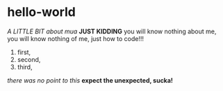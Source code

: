 # hello-world
*A LITTLE BIT about mua* 
**JUST KIDDING**
you will know nothing about me, you will know nothing of me, just how to code!!!
1. first, 
2. second,
3. third, 


*there was no point to this*
**expect the unexpected, sucka!**
